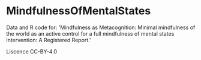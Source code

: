 # MindfulnessOfMentalStates
Data and R code for: 'Mindfulness as Metacognition: Minimal mindfulness of the world as an active control for a full mindfulness of mental states intervention: A Registered Report.'

Liscence CC-BY-4.0
